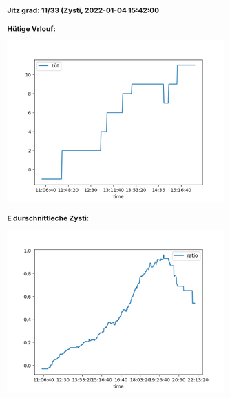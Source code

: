 ### Jitz grad: 11/33 (Zysti, 2022-01-04 15:42:00

### Hütige Vrlouf:
![Graph](Today.png)

### E durschnittleche Zysti:
![Graph](Zysti.png)